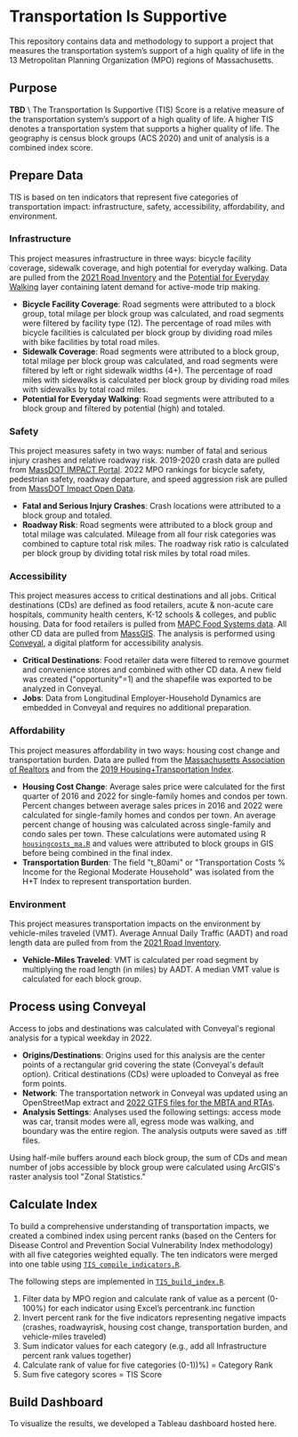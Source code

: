 # Transportation Is Supportive 
This repository contains data and methodology to support a project that measures the transportation system’s support of a high quality of life in the 13 Metropolitan Planning Organization (MPO) regions of Massachusetts.
## Purpose
**TBD** \ The Transportation Is Supportive (TIS) Score is a relative measure of the transportation system’s support of a high quality of life. A higher TIS denotes a transportation system that supports a higher quality of life. The geography is census block groups (ACS 2020) and unit of analysis is a combined index score.
## Prepare Data
TIS is based on ten indicators that represent five categories of transportation impact: infrastructure, safety, accessibility, affordability, and environment. 
### Infrastructure
This project measures infrastructure in three ways: bicycle facility coverage, sidewalk coverage, and high potential for everyday walking. Data are pulled from the [2021 Road Inventory](https://massdot.maps.arcgis.com/home/item.html?id=342e8400ba3340c1bf5bf2b429ad8294#overview) and the [Potential for Everyday Walking](https://geo-massdot.opendata.arcgis.com/datasets/MassDOT::potential-for-everyday-biking-2022-update/about) layer containing latent demand for active-mode trip making.
- **Bicycle Facility Coverage**: Road segments were attributed to a block group, total milage per block group was calculated, and road segments were filtered by facility type (12). The percentage of road miles with bicycle facilities is calculated per block group by dividing road miles with bike facilities by total road miles. 
- **Sidewalk Coverage**: Road segments were attributed to a block group, total milage per block group was calculated, and road segments were filtered by left or right sidewalk widths (4+). The percentage of road miles with sidewalks is calculated per block group by dividing road miles with sidewalks by total road miles. 
- **Potential for Everyday Walking**: Road segments were attributed to a block group and filtered by potential (high) and totaled. 
### Safety
This project measures safety in two ways: number of fatal and serious injury crashes and relative roadway risk. 2019-2020 crash data are pulled from [MassDOT IMPACT Portal](https://apps.impact.dot.state.ma.us/cdv/). 2022 MPO rankings for bicycle safety, pedestrian safety, roadway departure, and speed aggression risk are pulled from [MassDOT Impact Open Data](https://massdot-impact-crashes-vhb.opendata.arcgis.com/). 
- **Fatal and Serious Injury Crashes**: Crash locations were attributed to a block group and totaled. 
- **Roadway Risk**: Road segments were attributed to a block group and total milage was calculated. Mileage from all four risk categories was combined to capture total risk miles. The roadway risk ratio is calculated per block group by dividing total risk miles by total road miles. 
### Accessibility 
This project measures access to critical destinations and all jobs. Critical destinations (CDs) are defined as food retailers, acute & non-acute care hospitals, community health centers, K-12 schools & colleges, and public housing. Data for food retailers is pulled from [MAPC Food Systems data](https://experience.arcgis.com/experience/f3de9dc909a54f89985c9df8c01723d7/page/Airtable/?%5B%E2%80%A6%5D16ece44-layer-43-FoodInsecurity_CensusTracts_updated%3A427). All other CD data are pulled from [MassGIS](https://www.mass.gov/info-details/massgis-data-layers). The analysis is performed using [Conveyal](https://conveyal.com/), a digital platform for accessibility analysis. 
- **Critical Destinations**: Food retailer data were filtered to remove gourmet and convenience stores and combined with other CD data. A new field was created ("opportunity"=1) and the shapefile was exported to be analyzed in Conveyal.
- **Jobs**: Data from Longitudinal Employer-Household Dynamics are embedded in Conveyal and requires no additional preparation. 
### Affordability 
This project measures affordability in two ways: housing cost change and transportation burden. Data are pulled from the [Massachusetts Association of Realtors](https://www.marealtor.com/market-data/#1611270997262-064e71dd-09e1) and from the [2019 Housing+Transportation Index](https://htaindex.cnt.org/download/data.php). 
- **Housing Cost Change**: Average sales price were calculated for the first quarter of 2016 and 2022 for single-family homes and condos per town. Percent changes between average sales prices in 2016 and 2022 were calculated for single-family homes and condos per town. An average percent change of housing was calculated across single-family and condo sales per town. These calculations were automated using R [``housingcosts_ma.R``](/analysis/housingcosts_ma.R) and values were attributed to block groups in GIS before being combined in the final index.  
- **Transportation Burden**: The field "t_80ami" or "Transportation Costs % Income for the Regional Moderate Household" was isolated from the H+T Index to represent transportation burden. 
### Environment
This project measures transportation impacts on the environment by vehicle-miles traveled (VMT). Average Annual Daily Traffic (AADT) and road length data are pulled from from the [2021 Road Inventory](https://massdot.maps.arcgis.com/home/item.html?id=342e8400ba3340c1bf5bf2b429ad8294#overview). 
- **Vehicle-Miles Traveled**: VMT is calculated per road segment by multiplying the road length (in miles) by AADT. A median VMT value is calculated for each block group.  
## Process using Conveyal
Access to jobs and destinations was calculated with Conveyal's regional analysis for a typical weekday in 2022. 
- **Origins/Destinations**: Origins used for this analysis are the center points of a rectangular grid covering the state (Conveyal's default option). Critical destinations (CDs) were uploaded to Conveyal as free form points. 
- **Network**: The transportation network in Conveyal was updated using an OpenStreetMap extract and [2022 GTFS files for the MBTA and RTAs](/analysis/conveyal).
- **Analysis Settings**: Analyses used the following settings: access mode was car, transit modes were all, egress mode was walking, and boundary was the entire region. The analysis outputs were saved as .tiff files.

Using half-mile buffers around each block group, the sum of CDs and mean number of jobs accessible by block group were calculated using ArcGIS's raster analysis tool "Zonal Statistics."
## Calculate Index
To build a comprehensive understanding of transportation impacts, we created a combined index using percent ranks (based on the Centers for Disease Control and Prevention Social Vulnerability Index methodology) with all five categories weighted equally. The ten indicators were merged into one table using [``TIS_compile_indicators.R``](/analysis/TIS_compile_indicators.R). 

The following steps are implemented in [``TIS_build_index.R``](/analysis/TIS_build_index.R).
1. Filter data by MPO region and calculate rank of value as a percent (0-100%) for each indicator using Excel’s percentrank.inc function
2. Invert percent rank for the five indicators representing negative impacts (crashes, roadwayrisk, housing cost change, transportation burden, and vehicle-miles traveled)
3. Sum indicator values for each category (e.g., add all Infrastructure percent rank values together)
4. Calculate rank of value for five categories (0-1))%) = Category Rank
5. Sum five category scores = TIS Score

## Build Dashboard
To visualize the results, we developed a Tableau dashboard hosted here. 
